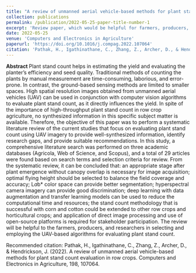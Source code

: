 ```yaml
---
title: "A review of unmanned aerial vehicle-based methods for plant stand count evaluation in row crops"
collection: publications
permalink: /publication/2022-05-25-paper-title-number-1
excerpt: 'Review paper, which would be helpful for farmers, producers, and researchers in selecting and employing UAV-based algorithms for evaluating plant stand count.'
date: 2022-05-25
venue: 'Computers and Electronics in Agriculture'
paperurl: 'https://doi.org/10.1016/j.compag.2022.107064'
citation: 'Pathak, H., Igathinathane, C., Zhang, Z., Archer, D., & Hendrickson, J. (2022). A review of unmanned aerial vehicle-based methods for plant stand count evaluation in row crops. Computers and Electronics in Agriculture, 198, 107064.'
---
```


<strong> Abstract </strong>Plant stand count helps in estimating the yield and evaluating the planter’s efficiency and seed quality. Traditional methods of counting the plants by manual measurement are time-consuming, laborious, and error-prone. In contrast, the ground-based sensing methods are limited to smaller spaces. High spatial resolution images obtained from unmanned aerial vehicles (UAV) can be used in conjunction with computer vision algorithms to evaluate plant stand count, as it directly influences the yield. In spite of the importance of high-throughput plant stand count in row crop agriculture, no synthesized information in this specific subject matter is available. Therefore, the objective of this paper was to perform a systematic literature review of the current studies that focus on evaluating plant stand count using UAV imagery to provide well-synthesized information, identify research gaps, and provide suitable recommendations. In this study, a comprehensive literature search was performed on three academic databases (Agricola, Web of Science, and Scopus), and a total of 29 articles were found based on search terms and selection criteria for review. From the systematic review, it can be concluded that: an appropriate stage after plant emergence without canopy overlap is necessary for image acquisition; optimal flying height should be selected to balance the field coverage and accuracy; L*a*b* color space can provide better segmentation; hyperspectral camera imagery can provide good discrimination; deep learning with data augmentation and transfer learning models can be used to reduce the computational time and resources; the stand count methodology that is successful with corn and cotton could be extended to other row crops and horticultural crops; and application of direct image processing and use of open-source platforms is required for stakeholder participation. The review will be helpful to the farmers, producers, and researchers in selecting and employing the UAV-based algorithms for evaluating plant stand count.

Recommended citation: Pathak, H., Igathinathane, C., Zhang, Z., Archer, D., & Hendrickson, J. (2022). A review of unmanned aerial vehicle-based methods for plant stand count evaluation in row crops. Computers and Electronics in Agriculture, 198, 107064.